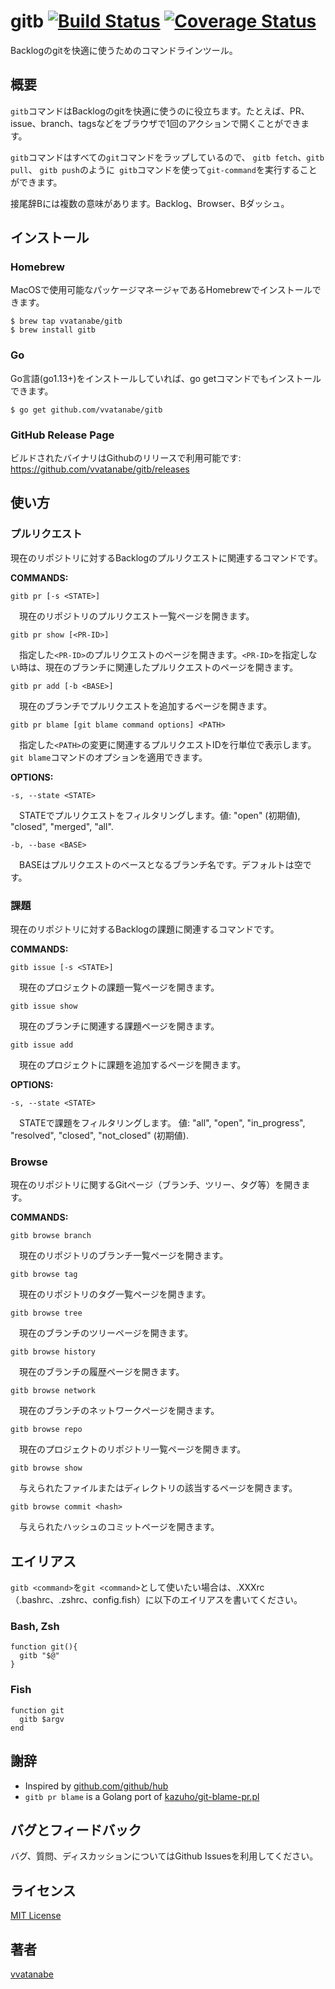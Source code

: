 # gitb [![Build Status](https://travis-ci.org/vvatanabe/gitb.svg?branch=master)](https://travis-ci.org/vvatanabe/gitb) [![Coverage Status](https://coveralls.io/repos/github/vvatanabe/gitb/badge.svg?branch=master)](https://coveralls.io/github/vvatanabe/gitb?branch=master)

Backlogのgitを快適に使うためのコマンドラインツール。

## 概要

`gitb`コマンドはBacklogのgitを快適に使うのに役立ちます。たとえば、PR、issue、branch、tagsなどをブラウザで1回のアクションで開くことができます。

`gitb`コマンドはすべての`git`コマンドをラップしているので、 `gitb fetch`、`gitb pull`、 `gitb push`のように` gitb`コマンドを使って`git-command`を実行することができます。

接尾辞Bには複数の意味があります。Backlog、Browser、Bダッシュ。

## インストール

### Homebrew

MacOSで使用可能なパッケージマネージャであるHomebrewでインストールできます。

```
$ brew tap vvatanabe/gitb
$ brew install gitb
```

### Go

Go言語(go1.13+)をインストールしていれば、go getコマンドでもインストールできます。

```
$ go get github.com/vvatanabe/gitb
```

### GitHub Release Page

ビルドされたバイナリはGithubのリリースで利用可能です:  
https://github.com/vvatanabe/gitb/releases

## 使い方

### プルリクエスト

現在のリポジトリに対するBacklogのプルリクエストに関連するコマンドです。

__COMMANDS:__

`gitb pr [-s <STATE>]`

&emsp;現在のリポジトリのプルリクエスト一覧ページを開きます。

`gitb pr show [<PR-ID>]`

&emsp;指定した`<PR-ID>`のプルリクエストのページを開きます。`<PR-ID>`を指定しない時は、現在のブランチに関連したプルリクエストのページを開きます。

`gitb pr add [-b <BASE>]`

&emsp;現在のブランチでプルリクエストを追加するページを開きます。

`gitb pr blame [git blame command options] <PATH>`

&emsp;指定した`<PATH>`の変更に関連するプルリクエストIDを行単位で表示します。`git blame`コマンドのオプションを適用できます。

__OPTIONS:__

`-s, --state <STATE>`

&emsp;STATEでプルリクエストをフィルタリングします。値: "open" (初期値), "closed", "merged", "all".

`-b, --base <BASE>`

&emsp;BASEはプルリクエストのベースとなるブランチ名です。デフォルトは空です。

### 課題

現在のリポジトリに対するBacklogの課題に関連するコマンドです。

__COMMANDS:__

`gitb issue [-s <STATE>]`

&emsp;現在のプロジェクトの課題一覧ページを開きます。

`gitb issue show`

&emsp;現在のブランチに関連する課題ページを開きます。

`gitb issue add`

&emsp;現在のプロジェクトに課題を追加するページを開きます。

__OPTIONS:__

`-s, --state <STATE>`

&emsp;STATEで課題をフィルタリングします。 値: "all", "open", "in_progress", "resolved", "closed", "not_closed" (初期値).

### Browse

現在のリポジトリに関するGitページ（ブランチ、ツリー、タグ等）を開きます。

__COMMANDS:__

`gitb browse branch`

&emsp;現在のリポジトリのブランチ一覧ページを開きます。

`gitb browse tag`

&emsp;現在のリポジトリのタグ一覧ページを開きます。

`gitb browse tree`

&emsp;現在のブランチのツリーページを開きます。

`gitb browse history`

&emsp;現在のブランチの履歴ページを開きます。

`gitb browse network`

&emsp;現在のブランチのネットワークページを開きます。

`gitb browse repo`

&emsp;現在のプロジェクトのリポジトリ一覧ページを開きます。

`gitb browse show`

&emsp;与えられたファイルまたはディレクトリの該当するページを開きます。

`gitb browse commit <hash>`

&emsp;与えられたハッシュのコミットページを開きます。

## エイリアス

`gitb <command>`を`git <command>`として使いたい場合は、.XXXrc（.bashrc、.zshrc、config.fish）に以下のエイリアスを書いてください。

### Bash, Zsh

```
function git(){
  gitb "$@"
}
```

### Fish

```
function git
  gitb $argv
end
```

## 謝辞

- Inspired by [github.com/github/hub](https://github.com/github/hub)
- `gitb pr blame` is a Golang port of [kazuho/git-blame-pr.pl](https://gist.github.com/kazuho/eab551e5527cb465847d6b0796d64a39)


## バグとフィードバック

バグ、質問、ディスカッションについてはGithub Issuesを利用してください。

## ライセンス

[MIT License](http://www.opensource.org/licenses/mit-license.php)

## 著者

[vvatanabe](https://github.com/vvatanabe)
